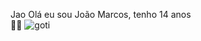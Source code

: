 Jao
Olá eu sou João Marcos, tenho 14 anos  
🙅‍♂️
![goti](https://media1.tenor.com/m/Gg_ILHLy-NwAAAAd/yuri22.gif)
